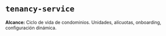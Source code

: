 # `tenancy-service`

**Alcance:** Ciclo de vida de condominios. Unidades, alícuotas, onboarding, configuración dinámica.
